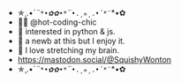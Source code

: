 
- ✯¸.•´*¨`*•✿✿•*`¨*`•.¸✯¸.•´*¨`*•✿
- 💃🏻 @hot-coding-chic
- 👀 interested in python & js.
- 🌱 a newb at this but I enjoy it.
- 💞️ I love stretching my brain.
-  https://mastodon.social/@SquishyWonton
- ✯¸.•´*¨`*•✿✿•*`¨*`•.¸✯¸.•´*¨`*•✿

